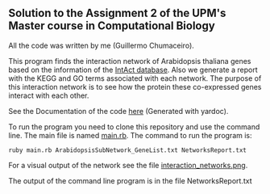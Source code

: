 ## Solution to the Assignment 2 of the UPM's Master course in Computational Biology

All the code was written by me (Guillermo Chumaceiro).

This program finds the interaction network of Arabidopsis thaliana genes based on the information of the [IntAct database](https://www.ebi.ac.uk/intact/home). Also we generate a report with the KEGG and GO terms associated with each network. The purpose of this interaction network is to see how the protein these co-expressed genes interact with each other.

See the Documentation of the code [here](./doc/) (Generated with yardoc).

To run the program you need to clone this repository and use the command line. The main file is named [main.rb](./main.rb). The command to run the program is: 
```
ruby main.rb ArabidopsisSubNetwork_GeneList.txt NetworksReport.txt
```

For a visual output of the network see the file [interaction_networks.png](./interaction_networks.png).

The output of the command line program is in the file NetworksReport.txt